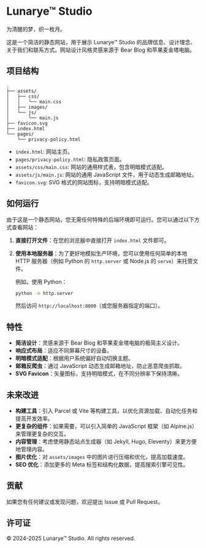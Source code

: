 # Lunarye™ Studio

为清醒的梦，织一枚月。

这是一个简洁的静态网站，用于展示 Lunarye™ Studio 的品牌信息、设计理念、关于我们和联系方式。网站设计风格灵感来源于 Bear Blog 和苹果麦金塔电脑。

## 项目结构

```
. 
├── assets/
│   ├── css/
│   │   └── main.css
│   ├── images/
│   └── js/
│       └── main.js
├── favicon.svg
├── index.html
└── pages/
    └── privacy-policy.html
```

- `index.html`: 网站主页。
- `pages/privacy-policy.html`: 隐私政策页面。
- `assets/css/main.css`: 网站的通用样式表，包含明暗模式适配。
- `assets/js/main.js`: 网站的通用 JavaScript 文件，用于动态生成邮箱地址。
- `favicon.svg`: SVG 格式的网站图标，支持明暗模式适配。

## 如何运行

由于这是一个静态网站，您无需任何特殊的后端环境即可运行。您可以通过以下方式查看网站：

1.  **直接打开文件**：在您的浏览器中直接打开 `index.html` 文件即可。
2.  **使用本地服务器**：为了更好地模拟生产环境，您可以使用任何简单的本地 HTTP 服务器（例如 Python 的 `http.server` 或 Node.js 的 `serve`）来托管文件。

    例如，使用 Python：
    ```bash
    python -m http.server
    ```
    然后访问 `http://localhost:8000`（或您服务器指定的端口）。

## 特性

-   **简洁设计**：灵感来源于 Bear Blog 和苹果麦金塔电脑的极简主义设计。
-   **响应式布局**：适应不同屏幕尺寸的设备。
-   **明暗模式适配**：根据用户系统偏好自动切换主题。
-   **邮箱反爬虫**：通过 JavaScript 动态生成邮箱地址，防止恶意爬虫抓取。
-   **SVG Favicon**：矢量图标，支持明暗模式，在不同分辨率下保持清晰。

## 未来改进

-   **构建工具**：引入 Parcel 或 Vite 等构建工具，以优化资源加载、自动化任务和提高开发效率。
-   **更复杂的组件**：如果需要，可以引入简单的 JavaScript 框架（如 Alpine.js）来管理更复杂的交互。
-   **内容管理**：考虑使用静态站点生成器（如 Jekyll, Hugo, Eleventy）来更方便地管理内容。
-   **图片优化**：对 `assets/images` 中的图片进行压缩和优化，提高加载速度。
-   **SEO 优化**：添加更多的 Meta 标签和结构化数据，提高搜索引擎可见性。

## 贡献

如果您有任何建议或发现问题，欢迎提出 Issue 或 Pull Request。

## 许可证

© 2024-2025 Lunarye™ Studio. All rights reserved.